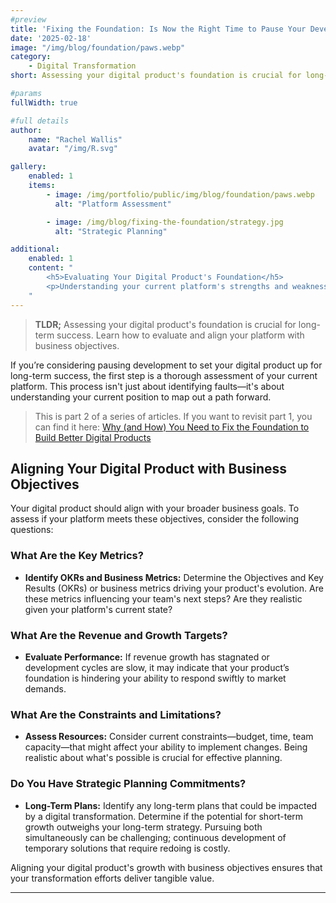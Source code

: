 ```yaml
---
#preview
title: 'Fixing the Foundation: Is Now the Right Time to Pause Your Development?'
date: '2025-02-18'
image: "/img/blog/foundation/paws.webp"
category:
    - Digital Transformation
short: Assessing your digital product's foundation is crucial for long-term success. Learn how to evaluate and align your platform with business objectives.

#params
fullWidth: true

#full details
author:
    name: "Rachel Wallis"
    avatar: "/img/R.svg"

gallery:
    enabled: 1
    items:
        - image: /img/portfolio/public/img/blog/foundation/paws.webp
          alt: "Platform Assessment"

        - image: /img/blog/fixing-the-foundation/strategy.jpg
          alt: "Strategic Planning"

additional:
    enabled: 1
    content: "
        <h5>Evaluating Your Digital Product's Foundation</h5>
        <p>Understanding your current platform's strengths and weaknesses is the first step toward effective digital transformation.</p>
    "
---
```


> **TLDR;** Assessing your digital product's foundation is crucial for long-term success. Learn how to evaluate and align your platform with business objectives.

If you’re considering pausing development to set your digital product up for long-term success, the first step is a thorough assessment of your current platform. This process isn't just about identifying faults—it's about understanding your current position to map out a path forward.

> This is part 2 of a series of articles. If you want to revisit part 1, you can find it here: [Why (and How) You Need to Fix the Foundation to Build Better Digital Products](https://dotstudio.uk/blog/why-and-how-you-need-to-fix-the-foundation-to-build-better-digital-products)

## Aligning Your Digital Product with Business Objectives

Your digital product should align with your broader business goals. To assess if your platform meets these objectives, consider the following questions:

### What Are the Key Metrics?

- **Identify OKRs and Business Metrics:** Determine the Objectives and Key Results (OKRs) or business metrics driving your product's evolution. Are these metrics influencing your team's next steps? Are they realistic given your platform's current state?

### What Are the Revenue and Growth Targets?

- **Evaluate Performance:** If revenue growth has stagnated or development cycles are slow, it may indicate that your product’s foundation is hindering your ability to respond swiftly to market demands.

### What Are the Constraints and Limitations?

- **Assess Resources:** Consider current constraints—budget, time, team capacity—that might affect your ability to implement changes. Being realistic about what's possible is crucial for effective planning.

### Do You Have Strategic Planning Commitments?

- **Long-Term Plans:** Identify any long-term plans that could be impacted by a digital transformation. Determine if the potential for short-term growth outweighs your long-term strategy. Pursuing both simultaneously can be challenging; continuous development of temporary solutions that require redoing is costly.

Aligning your digital product's growth with business objectives ensures that your transformation efforts deliver tangible value.

---